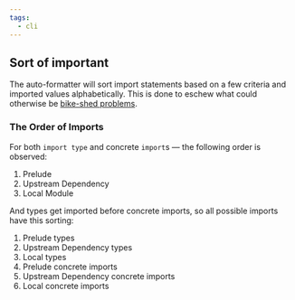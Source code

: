 ```yaml
---
tags:
  - cli
---
```

## Sort of important

The auto-formatter will sort import statements based on a few criteria and imported values alphabetically. This is done to eschew what could otherwise be [bike-shed problems](https://en.wikipedia.org/wiki/Law_of_triviality).

### The Order of Imports

For both `import type` and concrete `import`s — the following order is observed:  

1. Prelude
2. Upstream Dependency
3. Local Module

And types get imported before concrete imports, so all possible imports have this sorting:

1. Prelude types
2. Upstream Dependency types
3. Local types
4. Prelude concrete imports
5. Upstream Dependency concrete imports
6. Local concrete imports